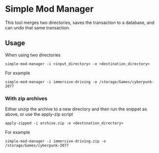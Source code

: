 # Simple Mod Manager
This tool merges two directories, saves the transaction to a database, and can undo that same transaction.

## Usage
When using two directories

```
simple-mod-manager -i <input_directory> -o <destination_directory>
```

For example

```
simple-mod-manager -i immersive-driving -o /storage/Games/cyberpunk-2077
```

### With zip archives

Either unzip the archive to a new directory and then run the snippet as above, or use the apply-zip script

```
apply-zipped -i archive.zip -o <destination_directory>
```

For example 

```
simple-mod-manager -i immersive-driving.zip -o /storage/Games/cyberpunk-2077
```
